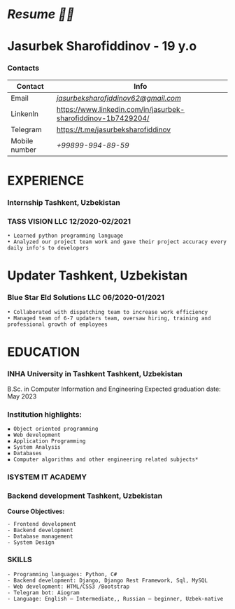 # *Resume :man_technologist:*
# Jasurbek Sharofiddinov - 19 y.o

### **Contacts**

Contact        | Info
---------------|-----------------------------
Email | *jasurbeksharofiddinov62@gmail.com*
Linkenln | https://www.linkedin.com/in/jasurbek-sharofiddinov-1b7429204/
Telegram | https://t.me/jasurbeksharofiddinov
Mobile number | *+99899-994-89-59*


# EXPERIENCE
### Internship Tashkent, Uzbekistan
### TASS VISION LLC 12/2020-02/2021
  
    • Learned python programming language
    • Analyzed our project team work and gave their project accuracy every daily info's to developers
    
# Updater Tashkent, Uzbekistan
### Blue Star Eld Solutions LLC 06/2020-01/2021
    • Collaborated with dispatching team to increase work efficiency
    • Managed team of 6-7 updaters team, oversaw hiring, training and professional growth of employees
    
# EDUCATION
### INHA University in Tashkent Tashkent, Uzbekistan
B.Sc. in Computer Information and Engineering Expected graduation date: May 2023
### Institution highlights:
    ▪︎ Object oriented programming 
    ▪︎ Web development 
    ▪︎ Application Programming 
    ▪︎ System Analysis
    ▪︎ Databases
    ▪︎ Computer algorithms and other engineering related subjects* 

### ISYSTEM IT ACADEMY
### Backend development Tashkent, Uzbekistan

**Course Objectives:**

    - Frontend development
    - Backend development
    - Database management
    - System Design
    
### SKILLS
    - Programming languages: Python, C#
    - Backend development: Django, Django Rest Framework, Sql, MySQL
    - Web development: HTML/CSS3 /Bootstrap
    - Telegram bot: Aiogram
    - Language: English – Intermediate,, Russian – beginner, Uzbek-native
    

